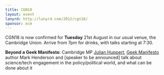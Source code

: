 ```yaml
---
title: CGN18
layout: event
lanyrd: http://lanyrd.com/2012/cgn18/
sponsor: ecm
---
```


CGN18 is now confirmed for **Tuesday** 21st August in our usual venue, the Cambridge Union. Arrive from 7pm for drinks, with talks starting at 7:30.

**Beyond a Geek Manifesto**: Cambridge MP [Julian Huppert](http://www.julianhuppert.org.uk/), [Geek Manifesto](http://geekmanifesto.wordpress.com/) author Mark Henderson and [speaker to be announced] talk about science/tech engagement in the policy/political world, and what can be done about it
